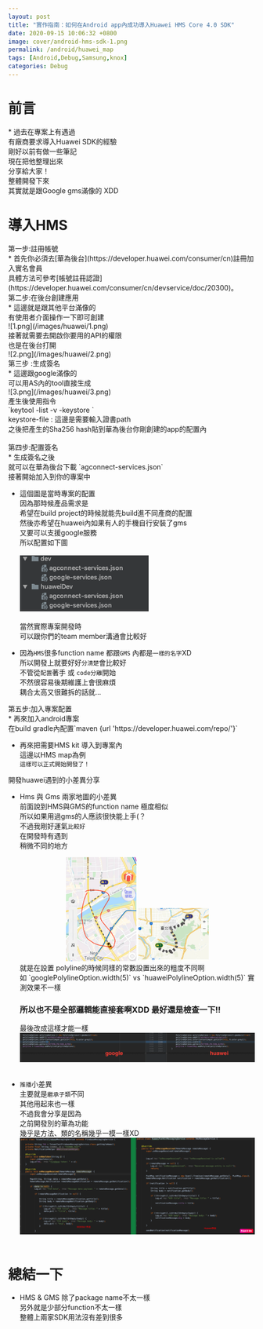 ```yaml
---
layout: post
title: "實作指南：如何在Android app內成功導入Huawei HMS Core 4.0 SDK"
date: 2020-09-15 10:06:32 +0800
image: cover/android-hms-sdk-1.png
permalink: /android/huawei_map
tags: [Android,Debug,Samsung,knox]
categories: Debug
---
```


<h1 class="c-border-main-title">前言</h1>
* 過去在專案上有遇過<br>
有廠商要求導入Huawei SDK的經驗<br>
剛好以前有做一些筆記<br>
現在把他整理出來<br>
分享給大家！<br>
整體開發下來<br>
其實就是跟Google gms滿像的 XDD <br>

<h1 class="c-border-main-title">導入HMS</h1>


<div class="c-border-content-title-1">第一步:註冊帳號</div>
* 首先你必須去[華為後台](https://developer.huawei.com/consumer/cn)註冊加入實名會員<br>
 具體方法可參考[帳號註冊認證](https://developer.huawei.com/consumer/cn/devservice/doc/20300)。

<div class="c-border-content-title-1">第二步:在後台創建應用</div>
 * 這邊就是跟其他平台滿像的<br>
 有使用者介面操作一下即可創建<br>
 ![1.png](/images/huawei/1.png)<br>
 接著就需要去開啟你要用的API的權限<br>
 也是在後台打開<br>
 ![2.png](/images/huawei/2.png)<br>

<div class="c-border-content-title-1">第三步 :生成簽名</div>
 * 這邊跟google滿像的<br>
 可以用AS內的tool直接生成<br>
 ![3.png](/images/huawei/3.png)<br>
 產生後使用指令<br>
 `keytool -list -v -keystore <keystore-file>`<br>
 keystore-file : 這邊是需要輸入證書path<br>
 之後把產生的Sha256 hash貼到華為後台你剛創建的app的配置內<br><br>


<div class="c-border-content-title-1">第四步:配置簽名</div>
  * 生成簽名之後<br>
  就可以在華為後台下載 `agconnect-services.json`<br>
  接著開始加入到你的專案中<br>

  * 這個圖是當時專案的配置<br>
  因為那時候產品需求是<br>
  希望在build project的時候就能先build進不同產商的配置<br>
  然後亦希望在huawei內如果有人的手機自行安裝了gms<br>
  又要可以支援google服務<br>
  所以配置如下圖<br><br>
  ![4.png](/images/huawei/4.png)<br><br>
  當然實際專案開發時<br>
  可以跟你們的team member溝通會比較好<br>

  * 因為`HMS`很多function name 都跟`GMS` 內都是`一樣的名字`XD<br>
  所以開發上就要好好`分清楚`會比較好<br>
  不管從`配置`著手 或 `code分離`開始<br>
  不然很容易後期維護上會很麻煩<br>
  耦合太高又很難拆的話就...<br>

<div class="c-border-content-title-1">第五步:加入專案配置</div>
  * 再來加入android專案 <br>
    在build gradle內配置`maven {url 'https://developer.huawei.com/repo/'}`
    <script src="https://gist.github.com/KuanChunChen/1ca47854f0a1eb3c94565c3512725050.js"></script>
    <br>

  * 再來把需要HMS kit 導入到專案內<br>
    這邊以HMS map為例<br>
    <script src="https://gist.github.com/KuanChunChen/631f00b79f69c96bd2a226c58eff5199.js"></script>
    `這樣可以正式開始開發了！`


<div class="c-border-content-title-4">開發huawei遇到的小差異分享</div>

 * Hms 與 Gms 兩家地圖的小差異<br>
   前面說到HMS與GMS的function name 極度相似<br>
   所以如果用過gms的人應該很快能上手(？<br>
   不過我剛好運氣`比較好`<br>
   在開發時有遇到<br>
   稍微不同的地方<br>
   <div align="center">
     <img src="/images/huawei/6.png" alt="Cover" width="30%" >
     <img src="/images/huawei/7.png" alt="Cover" width="30%" >
   </div>
   就是在設置 polyline的時候同樣的常數設置出來的粗度不同啊<br>
   如 `googlePolylineOption.width(5)` vs `huaweiPolylineOption.width(5)`
   實測效果不一樣<br>

   ### 所以也不是全部邏輯能直接套啊XDD 最好還是檢查一下!!

   最後改成這樣才能一樣<br>
   ![5.png](/images/huawei/5.png)<br><br>

 * `推播`小差異<br>
   主要就是`繼承子類`不同<br>
   其他用起來也一樣<br>
   不過我會分享是因為<br>
   之前開發別的華為功能<br>
   幾乎是方法、類的名稱幾乎一模一樣XD<br>
   ![8.png](/images/huawei/8.png)<br><br>


<h1 class="c-border-main-title">總結一下</h1>

 * HMS & GMS 除了package name不太一樣<br>
 另外就是少部分function不太一樣<br>
 整體上兩家SDK用法沒有差到很多<br>
